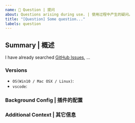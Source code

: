 ```yaml
---
name: 🙋 Question | 提问
about: Questions arising during use. | 使用过程中产生的疑问。
title: "[Question] Some question..."
labels: question
---
```


## Summary | 概述

I have already searched [GitHub Issues](https://github.com/shalldie/vscode-background/issues), ...

### Versions

<!-- A Screenshot of `About Visual Studio Code` is better -->

- `OS(Win10 / Mac OSX / Linux)`:
- `vscode`:

### Background Config | 插件的配置

<!--
```json
{
    "background.enabled": true,
    "background.fullscreen": {
        "image": [ "file:///path/to/image" ],
        "opacity": 0.91,
        "interval": 3
    }
}
```
-->

### Additional Context | 其它信息

<!-- Add any other context about the question here. -->

